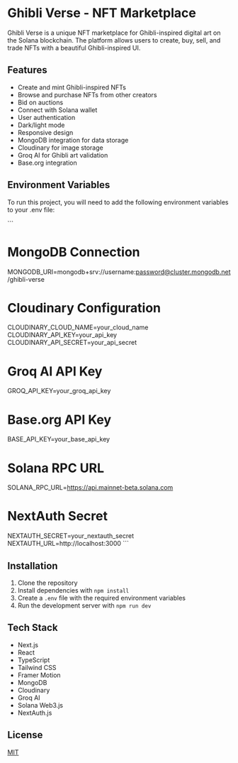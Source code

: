 # Ghibli Verse - NFT Marketplace

Ghibli Verse is a unique NFT marketplace for Ghibli-inspired digital art on the Solana blockchain. The platform allows users to create, buy, sell, and trade NFTs with a beautiful Ghibli-inspired UI.

## Features

- Create and mint Ghibli-inspired NFTs
- Browse and purchase NFTs from other creators
- Bid on auctions
- Connect with Solana wallet
- User authentication
- Dark/light mode
- Responsive design
- MongoDB integration for data storage
- Cloudinary for image storage
- Groq AI for Ghibli art validation
- Base.org integration

## Environment Variables

To run this project, you will need to add the following environment variables to your .env file:

\`\`\`
# MongoDB Connection
MONGODB_URI=mongodb+srv://username:password@cluster.mongodb.net/ghibli-verse

# Cloudinary Configuration
CLOUDINARY_CLOUD_NAME=your_cloud_name
CLOUDINARY_API_KEY=your_api_key
CLOUDINARY_API_SECRET=your_api_secret

# Groq AI API Key
GROQ_API_KEY=your_groq_api_key

# Base.org API Key
BASE_API_KEY=your_base_api_key

# Solana RPC URL
SOLANA_RPC_URL=https://api.mainnet-beta.solana.com

# NextAuth Secret
NEXTAUTH_SECRET=your_nextauth_secret
NEXTAUTH_URL=http://localhost:3000
\`\`\`

## Installation

1. Clone the repository
2. Install dependencies with `npm install`
3. Create a `.env` file with the required environment variables
4. Run the development server with `npm run dev`

## Tech Stack

- Next.js
- React
- TypeScript
- Tailwind CSS
- Framer Motion
- MongoDB
- Cloudinary
- Groq AI
- Solana Web3.js
- NextAuth.js

## License

[MIT](https://choosealicense.com/licenses/mit/)
